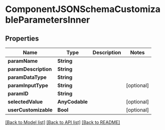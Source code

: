 # ComponentJSONSchemaCustomizableParametersInner

## Properties
Name | Type | Description | Notes
------------ | ------------- | ------------- | -------------
**paramName** | **String** |  | 
**paramDescription** | **String** |  | 
**paramDataType** | **String** |  | 
**paramInputType** | **String** |  | [optional] 
**paramID** | **String** |  | 
**selectedValue** | **AnyCodable** |  | [optional] 
**userCustomizable** | **Bool** |  | [optional] 

[[Back to Model list]](../README.md#documentation-for-models) [[Back to API list]](../README.md#documentation-for-api-endpoints) [[Back to README]](../README.md)


